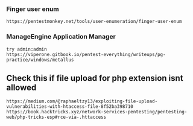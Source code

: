 ### Finger user enum
```
https://pentestmonkey.net/tools/user-enumeration/finger-user-enum
```
### ManageEngine Application Manager
```
try admin:admin
https://viperone.gitbook.io/pentest-everything/writeups/pg-practice/windows/metallus
```
## Check this if file upload for php extension isnt allowed
```
https://medium.com/@raphaeltzy13/exploiting-file-upload-vulnerabilities-with-htaccess-file-8f52ba398710
https://book.hacktricks.xyz/network-services-pentesting/pentesting-web/php-tricks-esp#rce-via-.httaccess
```